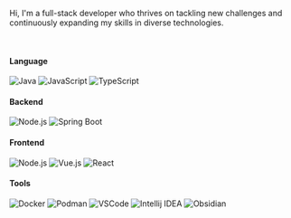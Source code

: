 Hi, I'm a full-stack developer who thrives on tackling new challenges and continuously expanding my skills in diverse technologies.

<br>

#### Language
![Java](https://img.shields.io/badge/Java-007396.svg?&style=for-the-badge&logo=Java&logoColor=white) 
![JavaScript](https://img.shields.io/badge/JavaScript-F7DF1E.svg?&style=for-the-badge&logo=JavaScript&logoColor=black) 
![TypeScript](https://img.shields.io/badge/TypeScript-3178C6.svg?&style=for-the-badge&logo=TypeScript&logoColor=white) 

#### Backend
![Node.js](https://img.shields.io/badge/Node.js-5FA04E.svg?&style=for-the-badge&logo=nodedotjs&logoColor=white) 
![Spring Boot](https://img.shields.io/badge/SpringBoot-6DB33F.svg?&style=for-the-badge&logo=SpringBoot&logoColor=white)

#### Frontend
![Node.js](https://img.shields.io/badge/Node.js-5FA04E.svg?&style=for-the-badge&logo=nodedotjs&logoColor=white) 
![Vue.js](https://img.shields.io/badge/Vus.js-4FC08D.svg?&style=for-the-badge&logo=Vue.js&logoColor=white) 
![React](https://img.shields.io/badge/React-61DAFB.svg?&style=for-the-badge&logo=React&logoColor=black)

#### Tools
![Docker](https://img.shields.io/badge/Docker-2496ED.svg?&style=for-the-badge&logo=docker&logoColor=white) 
![Podman](https://img.shields.io/badge/Podman-892CA0.svg?&style=for-the-badge&logo=podman&logoColor=white) 
![VSCode](https://img.shields.io/badge/VSCode-007ACC.svg?&style=for-the-badge&logo=vscode&logoColor=white) 
![Intellij IDEA](https://img.shields.io/badge/Intellij_IDEA-000000.svg?&style=for-the-badge&logo=intellijidea&logoColor=white) 
![Obsidian](https://img.shields.io/badge/Obsidian-7C3AED.svg?&style=for-the-badge&logo=obsidian&logoColor=white) 
